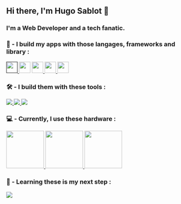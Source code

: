 <h2> Hi there, I'm Hugo Sablot 👋</h2>

<!--
**HugoSbl/HugoSbl** is a ✨ _special_ ✨ repository because its `README.md` (this file) appears on your GitHub profile.

Here are some ideas to get you started:

- 🔭 I’m currently working on ...
- 🌱 I’m currently learning ...
- 👯 I’m looking to collaborate on ...
- 🤔 I’m looking for help with ...
- 💬 Ask me about ...
- 📫 How to reach me: ...
- 😄 Pronouns: ...
- ⚡ Fun fact: ...
-->

<h3> I'm a Web Developer and a tech fanatic. </h3>

<h3>🔭 - I build my apps with those langages, frameworks and library : <br></h3> 

<a with="50px" href="" alt="HTML5">
<img width="30px" src="https://user-images.githubusercontent.com/115088599/206808323-3a99aae9-c03c-4f22-a2d5-aaced91b8fc5.png"></img>
</a>
<a with="50px" alt="CSS3">
<img width="30px"  src="https://user-images.githubusercontent.com/115088599/206808384-950dee2f-daa6-4369-a047-de38853aa7c5.png"></img>
</a>
<a with="50px" alt="JavaScript" href="https://www.javascript.com/">
<img width="30px" src="https://user-images.githubusercontent.com/115088599/206808039-dd63788b-646d-4126-ba85-b52a678c53e5.png"></img>
</a>
<a with="50px" alt="ReactJS" href="https://reactjs.org/">
<img width="30px" src="https://user-images.githubusercontent.com/115088599/206808464-38390fc2-be30-4985-9015-797026bfca0e.png"></img>
</a>
<a with="50px" alt="Tailwind CSS" href="https://tailwindcss.com/">
<img width="30px" src="https://user-images.githubusercontent.com/115088599/206808618-18f2f566-ed91-4b7c-b5aa-f6f2fb03282a.png"></img>
</a>

<h3>🛠️ - I build them with these tools : <br></h3>

<a alt="visual studio code" href="https://code.visualstudio.com/">
  <img src="https://user-images.githubusercontent.com/115088599/206837528-af777c8e-e3b3-47f5-8694-b786a4ce2eea.png"></img>
</a>


<a alt="GitHub" href="https://github.com/">
  <img src="https://user-images.githubusercontent.com/115088599/206836640-00ba81db-7e2e-4eed-b4c1-93c99f91881f.png"></img>
</a>
<a alt="iTerms2" href="https://iterm2.com/">
  <img src="https://user-images.githubusercontent.com/115088599/206836710-6a35f1ee-a11f-4ba8-81a7-99f48fafe7a6.png"></img>

</a>

<h3>💻 - Currently, I use these hardware : <br> </h3>

<a alt="MacBook Air M2" href="https://www.apple.com/fr/macbook-air-m2/">
<img width="100px" src="https://user-images.githubusercontent.com/115088599/206809253-50416c30-27f4-4a72-9231-084dfd4098e3.png"></img>
</a>
<a alt="Xiaomi UltraWide Monitor" href="https://www.mi.com/fr/monitor34/">
<img width="100px" src="https://user-images.githubusercontent.com/115088599/206809527-d63a5438-fc20-4641-acda-5c227c596a35.png"></img>
</a>
<a alt="Apple Silicon Processor" href="https://fr.wikipedia.org/wiki/Apple_Silicon">
<img width="100px" src="https://user-images.githubusercontent.com/115088599/206809812-f1a90c0a-2216-4729-8b19-05fe5f4cb7eb.png"></img>
</a>

<h3> 📖 - Learning these is my next step : <br> </h3>
<a alt="TypeScript" href="https://www.typescriptlang.org/">
  <img src="https://user-images.githubusercontent.com/115088599/206837748-f96eacad-5145-4a9b-9c77-7aebe3cae51b.png"></img>
</a>

